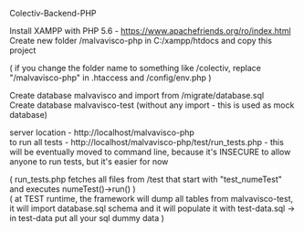 Colectiv-Backend-PHP

Install XAMPP with PHP 5.6 - https://www.apachefriends.org/ro/index.html<br/>
Create new folder /malvavisco-php in C:/xampp/htdocs and copy this project

( if you change the folder name to something like /colectiv, replace "/malvavisco-php" in .htaccess and /config/env.php )

Create database malvavisco and import from /migrate/database.sql<br/>
Create database malvavisco-test (without any import - this is used as mock database)

server location - http://localhost/malvavisco-php<br/>
to run all tests - http://localhost/malvavisco-php/test/run_tests.php - this will be eventually moved to command line, because it's INSECURE to allow anyone to run tests, but it's easier for now

( run_tests.php fetches all files from /test that start with "test_numeTest" and executes numeTest()->run() )<br/>
( at TEST runtime, the framework will dump all tables from malvavisco-test, it will import database.sql schema and it will populate it with test-data.sql -> in test-data put all your sql dummy data )
